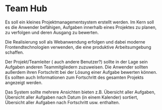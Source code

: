 Team Hub
============

Es soll ein kleines Projektmanagementsystem erstellt werden. Im Kern soll es die Anwender befähigen, Aufgaben innerhalb eines Projektes zu planen, zu verfolgen und deren Ausgang zu bewerten.

Die Realisierung soll als Webanwendung erfolgen und dabei moderne Frontendtechnologien verwenden, die eine produktive Arbeitsumgebung schaffen.

Der Projekt/Teamleiter ( auch andere Benutzer?) sollte in der Lage sein Aufgaben anderen Teammitgliedern zuzuweisen. Die Anwender sollten außerdem ihren Fortschritt bei der Lösung einer Aufgabe bewerten können. Es sollten auch Informationen zum Fortschritt des gesamten Projekts angezeigt werden.

Das System sollte mehrere Ansichten bieten z.B. Übersicht aller Aufgaben, Übersicht aller Aufgaben nach Datum (in einem Kalender) sortiert, Übersicht aller Aufgaben nach Fortschritt usw. enthalten.
